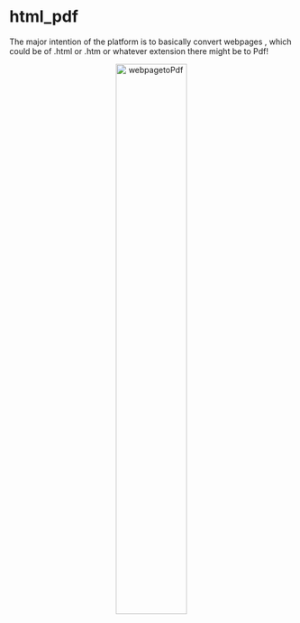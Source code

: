 # html_pdf
The major intention of the platform is to basically convert webpages , which could be of .html or .htm or whatever extension there might be to Pdf!
<p align="center">
  <img src="https://webpagetopdf.herokuapp.com/main/static/img/logo_new.svg" width="50%" title="webpagetoPdf">
</p>
